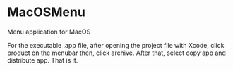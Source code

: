# MacOSMenu
 Menu application for MacOS

For the executable .app file, after opening the project file with Xcode, click product on the menubar then, click archive. After that, select copy app and distribute app. That is it. 
